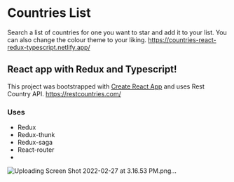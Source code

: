 # Countries List
Search a list of countries for one you want to star and add it to your list. You can also change the colour theme to your liking.
https://countries-react-redux-typescript.netlify.app/

## React app with Redux and Typescript!
This project was bootstrapped with [Create React App](https://github.com/facebook/create-react-app) and uses Rest Country API. https://restcountries.com/

### Uses
* Redux
* Redux-thunk
* Redux-saga
* React-router
* 
![Uploading Screen Shot 2022-02-27 at 3.16.53 PM.png…]()
